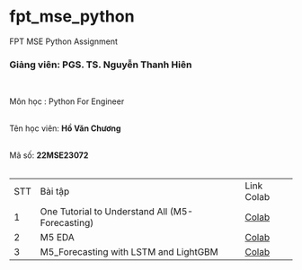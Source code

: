 # fpt_mse_python
FPT MSE Python Assignment

<h3><b>Giảng viên: PGS. TS. Nguyễn Thanh Hiên </b></h3></br>

Môn học : Python For Engineer </br></br>

Tên học viên: <b>Hồ Văn Chương </b> </br></br>

Mã số: <b>22MSE23072 </b> </br></br>

<table>
  <tr>
    <td>STT</td>
    <td>Bài tập</td>
    <td>Link Colab</td>
  </tr>
    <tr>
    <td>1</td>
    <td>One Tutorial to Understand All (M5-Forecasting)	</td>
    <td><a href="#">Colab</a></td>
  </tr>
    <tr>
    <td>2</td>
    <td>M5 EDA</td>
    <td><a href="#">Colab</a></td>
  </tr>
    <tr>
    <td>3</td>
    <td>M5_Forecasting with LSTM and LightGBM</td>
    <td><a href="#">Colab</a></td>
  </tr>
<table>
